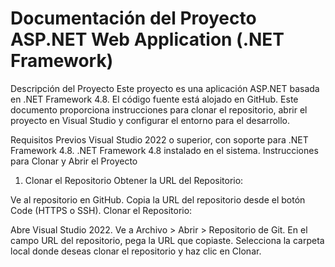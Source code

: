 # Documentación del Proyecto ASP.NET Web Application (.NET Framework)

Descripción del Proyecto
Este proyecto es una aplicación ASP.NET basada en .NET Framework 4.8. El código fuente está alojado en GitHub. Este documento proporciona instrucciones para clonar el repositorio, abrir el proyecto en Visual Studio y configurar el entorno para el desarrollo.

Requisitos Previos
Visual Studio 2022 o superior, con soporte para .NET Framework 4.8.
.NET Framework 4.8 instalado en el sistema.
Instrucciones para Clonar y Abrir el Proyecto
1. Clonar el Repositorio
Obtener la URL del Repositorio:

Ve al repositorio en GitHub.
Copia la URL del repositorio desde el botón Code (HTTPS o SSH).
Clonar el Repositorio:

Abre Visual Studio 2022.
Ve a Archivo > Abrir > Repositorio de Git.
En el campo URL del repositorio, pega la URL que copiaste.
Selecciona la carpeta local donde deseas clonar el repositorio y haz clic en Clonar.
